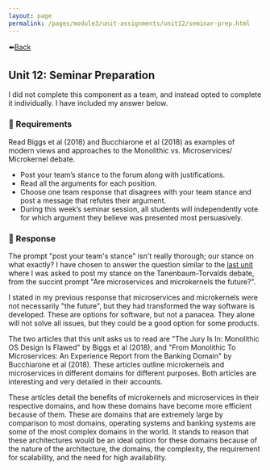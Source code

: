 ```yaml
---
layout: page
permalink: /pages/module3/unit-assignments/unit12/seminar-prep.html
---
```


⬅️[Back](/pages/module3/unit-assignments/unit12/m3u12.html)

## Unit 12: Seminar Preparation

I did not complete this component as a team, and instead opted to complete it individually. I have included my answer below.

### 📝 Requirements

Read Biggs et al (2018) and Bucchiarone et al (2018) as examples of modern views and approaches to the Monolithic vs. Microservices/ Microkernel debate.
- Post your team’s stance to the forum along with justifications.
- Read all the arguments for each position.
- Choose one team response that disagrees with your team stance and post a message that refutes their argument.
- During this week’s seminar session, all students will independently vote for which argument they believe was presented most persuasively.

### 🤔 Response

The prompt "post your team's stance" isn't really thorough; our stance on what exactly? I have chosen to answer the question similar to the [last unit](/pages/module3/unit-assignments/unit11/debate.html) where I was asked to post my stance on the Tanenbaum-Torvalds debate, from the succint prompt "Are microservices and microkernels the future?".

I stated in my previous response that microservices and microkernels were not necessarily "the future", but they had transformed the way software is developed. These are options for software, but not a panacea. They alone will not solve all issues, but they could be a good option for some products.

The two articles that this unit asks us to read are "The Jury Is In: Monolithic OS Design Is Flawed" by Biggs et al (2018), and "From Monolithic To Microservices: An Experience Report from the Banking Domain" by Bucchiarone et al (2018). These articles outline microkernels and microservices in different domains for different purposes. Both articles are interesting and very detailed in their accounts.

These articles detail the benefits of microkernels and microservices in their respective domains, and how these domains have become more efficient because of them. These are domains that are extremely large by comparison to most domains, operating systems and banking systems are some of the most complex domains in the world. It stands to reason that these architectures would be an ideal option for these domains because of the nature of the architecture, the domains, the complexity, the requirement for scalability, and the need for high availability.
